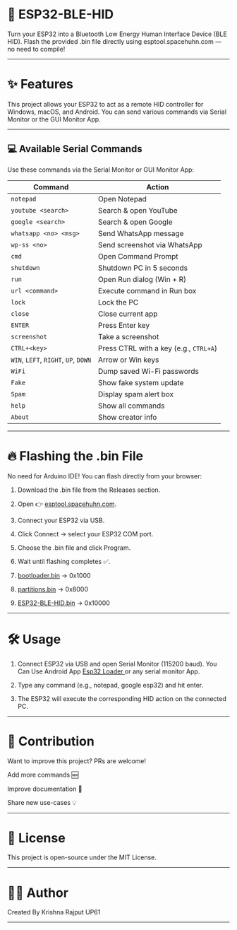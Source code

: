 # 🚀 ESP32-BLE-HID

Turn your ESP32 into a Bluetooth Low Energy Human Interface Device (BLE HID).
Flash the provided .bin file directly using esptool.spacehuhn.com — no need to compile!


---

# ✨ Features

This project allows your ESP32 to act as a remote HID controller for Windows, macOS, and Android.
You can send various commands via Serial Monitor or the GUI Monitor App.


---


## 💻 Available Serial Commands

Use these commands via the Serial Monitor or GUI Monitor App:

| Command | Action |
|--------|--------|
| `notepad` | Open Notepad |
| `youtube <search>` | Search & open YouTube |
| `google <search>` | Search & open Google |
| `whatsapp <no> <msg>` | Send WhatsApp message |
| `wp-ss <no>` | Send screenshot via WhatsApp |
| `cmd` | Open Command Prompt |
| `shutdown` | Shutdown PC in 5 seconds |
| `run` | Open Run dialog (Win + R) |
| `url <command>` | Execute command in Run box |
| `lock` | Lock the PC |
| `close` | Close current app |
| `ENTER` | Press Enter key |
| `screenshot` | Take a screenshot |
| `CTRL+<key>` | Press CTRL with a key (e.g., `CTRL+A`) |
| `WIN`, `LEFT`, `RIGHT`, `UP`, `DOWN` | Arrow or Win keys |
| `WiFi` | Dump saved Wi-Fi passwords |
| `Fake` | Show fake system update |
| `Spam` | Display spam alert box |
| `help` | Show all commands |
| `About` | Show creator info |



---

# 🔥 Flashing the .bin File

No need for Arduino IDE! You can flash directly from your browser:

1. Download the .bin file from the Releases section.


2. Open 👉 <a href="https://esptool.spacehuhn.com">esptool.spacehuhn.com</a>.


3. Connect your ESP32 via USB.


4. Click Connect → select your ESP32 COM port.


5. Choose the .bin file and click Program.


6. Wait until flashing completes ✅.


7. <a href="https://github.com/esp32king/Esp32-Ble-HID/releases/download/Esp32-BLE-HID/bootloader.bin">bootloader.bin</a> → 0x1000

 8. <a href="https://github.com/esp32king/Esp32-Ble-HID/releases/download/Esp32-BLE-HID/partitions.bin">partitions.bin</a> → 0x8000

 9. <a href="https://github.com/esp32king/Esp32-Ble-HID/releases/download/Esp32-BLE-HID/ESP32-BLE-HID.bin">ESP32-BLE-HID.bin</a> → 0x10000

---

# 🛠 Usage

1. Connect ESP32 via USB and open Serial Monitor (115200 baud). You Can Use Android App <a href="https://play.google.com/store/apps/details?id=com.bluino.esp32loader">Esp32 Loader </a> or any serial monitor App.


2. Type any command (e.g., notepad, google esp32) and hit enter.


3. The ESP32 will execute the corresponding HID action on the connected PC.




---

# 🤝 Contribution

Want to improve this project? PRs are welcome!

Add more commands 🆕

Improve documentation 📖

Share new use-cases 💡



---

# 📜 License

This project is open-source under the MIT License.


---

# 👨‍💻 Author

Created By Krishna Rajput UP61


---


